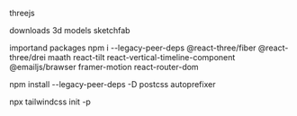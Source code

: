 threejs

downloads 3d models
sketchfab

importand packages 
npm i --legacy-peer-deps @react-three/fiber @react-three/drei maath react-tilt react-vertical-timeline-component @emailjs/brawser framer-motion react-router-dom

 npm install --legacy-peer-deps -D postcss autoprefixer

 npx tailwindcss init -p